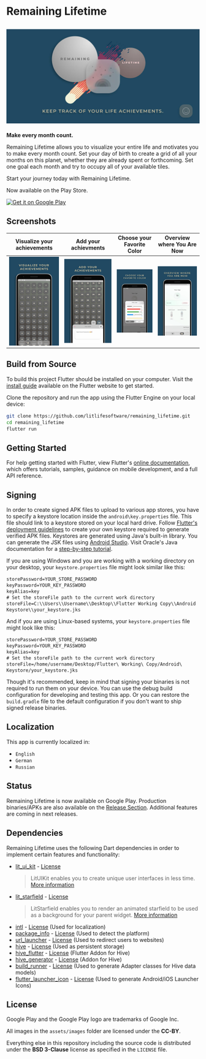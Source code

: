 # Remaining Lifetime

## ![History of Me Feature Graphic](assets/misc/Feature_Graphic_2021_Compressed.jpg "History of Me Feature Graphic")

**Make every month count.**

Remaining Lifetime allows you to visualize your entire life and motivates you to make every month count. Set your day of birth to create a grid of all your months on this planet, whether they are already spent or forthcoming. Set one goal each month and try to occupy all of your available tiles.

Start your journey today with Remaining Lifetime.

Now available on the Play Store.

<a href='https://play.google.com/store/apps/details?id=com.litlifesoftware.remaining_lifetime'><img alt='Get it on Google Play' src='https://play.google.com/intl/en_us/badges/images/generic/en_badge_web_generic.png' height='80px'/></a>

## Screenshots

| Visualize your achievements                          | Add your achievments                                 | Choose your Favorite Color                           | Overview where You Are Now                           |
| ---------------------------------------------------- | ---------------------------------------------------- | ---------------------------------------------------- | ---------------------------------------------------- |
| ![Screenshot 1](assets/screenshots/Screenshot_1.jpg) | ![Screenshot 2](assets/screenshots/Screenshot_2.jpg) | ![Screenshot 3](assets/screenshots/Screenshot_3.jpg) | ![Screenshot 4](assets/screenshots/Screenshot_4.jpg) |

## Build from Source

To build this project Flutter should be installed on your computer. Visit the [install guide](https://flutter.io/docs/get-started/install) available on the Flutter website to get started.

Clone the repository and run the app using the Flutter Engine on your local device:

```bash
git clone https://github.com/litlifesoftware/remaining_lifetime.git
cd remaining_lifetime
flutter run
```

## Getting Started

For help getting started with Flutter, view Flutter's
[online documentation](https://flutter.dev/docs), which offers tutorials,
samples, guidance on mobile development, and a full API reference.

## Signing

In order to create signed APK files to upload to various app stores, you have to specify a keystore location inside the `android\key.properties` file. This file should link to a keystore stored on your local hard drive. Follow [Flutter's deployment guidelines](https://flutter.dev/docs/deployment/android#create-a-keystore) to create your own keystore required to generate verified APK files. Keystores are generated using Java's built-in library. You can generate the JSK files using [Android Studio](https://developer.android.com/studio/publish/app-signing#generate-key). Visit Oracle's Java documentation for a [step-by-step tutorial](https://docs.oracle.com/cd/E19509-01/820-3503/ggfen/index.html).

If you are using Windows and you are working with a working directory on your desktop, your `keystore.properties` file might look similar like this:

```properties
storePassword=YOUR_STORE_PASSWORD
keyPassword=YOUR_KEY_PASSWORD
keyAlias=key
# Set the storeFile path to the current work directory
storeFile=C:\\Users\\Username\\Desktop\\Flutter Working Copy\\Android Keystore\\your_keystore.jks
```

And if you are using Linux-based systems, your `keystore.properties` file might look like this:

```properties
storePassword=YOUR_STORE_PASSWORD
keyPassword=YOUR_KEY_PASSWORD
keyAlias=key
# Set the storeFile path to the current work directory
storeFile=/home/username/Desktop/Flutter\ Working\ Copy/Android\ Keystore/your_keystore.jks
```

Though it's recommended, keep in mind that signing your binaries is not required to run them on your device. You can use the debug build configuration for developing and testing this app. Or you can restore the `build.gradle` file to the default configuration if you don't want to ship signed release binaries.

## Localization

This app is currently localized in:

- `English`
- `German`
- `Russian`

## Status

Remaining Lifetime is now available on Google Play. Production binaries/APKs are also available on the [Release Section](https://github.com/litlifesoftware/RemainingLifetime/releases). Additional features are coming in next releases.

## Dependencies

Remaining Lifetime uses the following Dart dependencies in order to implement certain
features and functionality:

- [lit_ui_kit](https://pub.dev/packages/lit_ui_kit) - [License](https://github.com/dart-lang/intl/blob/master/LICENSE)
  > LitUIKit enables you to create unique user interfaces in less time. [More information](https://pub.dev/packages/lit_ui_kit)
- [lit_starfield](https://pub.dev/packages/lit_starfield) - [License](https://github.com/dart-lang/intl/blob/master/LICENSE)
  > LitStarfield enables you to render an animated starfield to be used as a background for your parent widget. [More information](https://pub.dev/packages/lit_ui_kit)
- [intl](https://pub.dev/packages/intl) - [License](https://github.com/dart-lang/intl/blob/master/LICENSE) (Used for localization)
- [package_info](https://pub.dev/packages/package_info) - [License](https://github.com/flutter/plugins/blob/master/LICENSE) (Used to detect the platform)
- [url_launcher](https://pub.dev/packages/url_launcher) - [License](https://github.com/flutter/plugins/blob/master/packages/url_launcher/url_launcher/LICENSE) (Used to
  redirect users to websites)
- [hive](https://pub.dev/packages/hive) - [License](https://github.com/hivedb/hive/blob/master/hive/LICENSE) (Used as persistent storage)
- [hive_flutter](https://pub.dev/packages/hive_flutter) - [License](https://github.com/hivedb/hive/blob/master/hive_flutter/LICENSE) (Flutter Addon for Hive)
- [hive_generator](https://pub.dev/packages/hive_generator) - [License](https://github.com/hivedb/hive/blob/master/hive_generator/LICENSE) (Addon for Hive)
- [build_runner](https://pub.dev/packages/build_runner) - [License](https://github.com/dart-lang/build/blob/master/build_runner/LICENSE) (Used to generate Adapter classes for Hive data models)
- [flutter_launcher_icon](https://pub.dev/packages/flutter_launcher_icons) - [License](https://github.com/fluttercommunity/flutter_launcher_icons/blob/master/LICENSE) (Used to generate Android/iOS Launcher Icons)

## License

Google Play and the Google Play logo are trademarks of Google Inc.

All images in the `assets/images` folder are licensed under the **CC-BY**.

Everything else in this repository including the source code is distributed under the
**BSD 3-Clause** license as specified in the `LICENSE` file.
